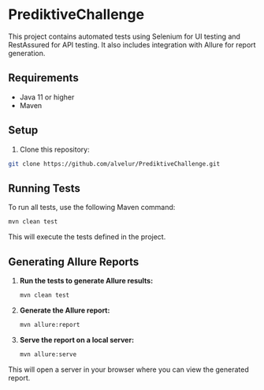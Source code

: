 # PrediktiveChallenge

This project contains automated tests using Selenium for UI testing and RestAssured for API testing. It also includes integration with Allure for report generation.

## Requirements

- Java 11 or higher
- Maven

## Setup

1. Clone this repository:

```bash
git clone https://github.com/alvelur/PrediktiveChallenge.git
 ```

## Running Tests

To run all tests, use the following Maven command:

```bash
mvn clean test
```

This will execute the tests defined in the project.

## Generating Allure Reports

1. **Run the tests to generate Allure results:**
   ```bash
   mvn clean test
   ```

2. **Generate the Allure report:**
   ```bash
   mvn allure:report
   ```

3. **Serve the report on a local server:**
   ```bash
   mvn allure:serve
   ```

This will open a server in your browser where you can view the generated report.
